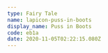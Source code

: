 ```yaml
---
type: Fairy Tale
name: lapicon-puss-in-boots
display_name: Puss in Boots
code: eb1a
date: 2020-11-05T02:22:15.080Z
---
```


